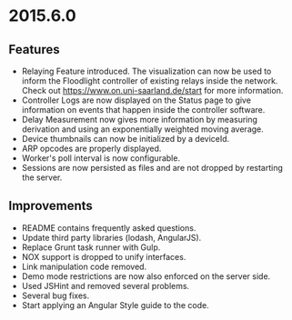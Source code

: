 <a name="2015.6.0"></a>
# 2015.6.0

## Features

- Relaying Feature introduced. The visualization can now be used to inform the Floodlight controller of existing relays inside the network. Check out https://www.on.uni-saarland.de/start for more information.
- Controller Logs are now displayed on the Status page to give information on events that happen inside the controller software.
- Delay Measurement now gives more information by measuring derivation and using an exponentially weighted moving average.  
- Device thumbnails can now be initialized by a deviceId.
- ARP opcodes are properly displayed.
- Worker's poll interval is now configurable.
- Sessions are now persisted as files and are not dropped by restarting the server.

## Improvements

- README contains frequently asked questions.
- Update third party libraries (lodash, AngularJS).
- Replace Grunt task runner with Gulp.
- NOX support is dropped to unify interfaces.
- Link manipulation code removed.
- Demo mode restrictions are now also enforced on the server side.
- Used JSHint and removed several problems.
- Several bug fixes.
- Start applying an Angular Style guide to the code.